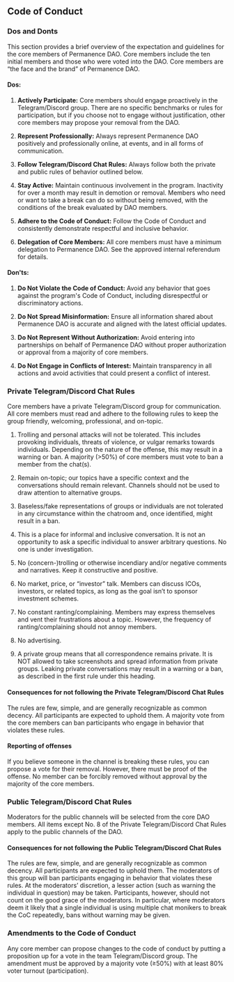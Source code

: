 ## Code of Conduct

### Dos and Donts

This section provides a brief overview of the expectation and guidelines for the core members of Permanence DAO. Core members include the ten initial members and those who were voted into the DAO. Core members are “the face and the brand” of Permanence DAO.

#### Dos:

1. **Actively Participate:** Core members should engage proactively in the Telegram/Discord group. There are no specific benchmarks or rules for participation, but if you choose not to engage without justification, other core members may propose your removal from the DAO.

2. **Represent Professionally:** Always represent Permanence DAO positively and professionally online, at events, and in all forms of communication.

3. **Follow Telegram/Discord Chat Rules:** Always follow both the private and public rules of behavior outlined below.

4. **Stay Active:** Maintain continuous involvement in the program. Inactivity for over a month may result in demotion or removal. Members who need or want to take a break can do so without being removed, with the conditions of the break evaluated by DAO members.

5. **Adhere to the Code of Conduct:** Follow the Code of Conduct and consistently demonstrate respectful and inclusive behavior.

6. **Delegation of Core Members:** All core members must have a minimum delegation to Permanence DAO. See the approved internal referendum for details.

#### Don'ts:

1. **Do Not Violate the Code of Conduct:** Avoid any behavior that goes against the program's Code of Conduct, including disrespectful or discriminatory actions.

2. **Do Not Spread Misinformation:** Ensure all information shared about Permanence DAO is accurate and aligned with the latest official updates.

3. **Do Not Represent Without Authorization:** Avoid entering into partnerships on behalf of Permanence DAO without proper authorization or approval from a majority of core members.

4. **Do Not Engage in Conflicts of Interest:** Maintain transparency in all actions and avoid activities that could present a conflict of interest.

### Private Telegram/Discord Chat Rules

Core members have a private Telegram/Discord group for communication. All core members must read and adhere to the following rules to keep the group friendly, welcoming, professional, and on-topic.

1. Trolling and personal attacks will not be tolerated. This includes provoking individuals, threats of violence, or vulgar remarks towards individuals. Depending on the nature of the offense, this may result in a warning or ban. A majority (>50%) of core members must vote  to ban a member from the chat(s).

2. Remain on-topic; our topics have a specific context and the conversations should remain relevant. Channels should not be used to draw attention to alternative groups.

3. Baseless/fake representations of groups or individuals are not tolerated in any circumstance within the chatroom and, once identified, might result in a ban. 

4. This is a place for informal and inclusive conversation. It is not an opportunity to ask a specific individual to answer arbitrary questions. No one is under investigation.

5. No (concern-)trolling or otherwise incendiary and/or negative comments and narratives. Keep it constructive and positive.

6. No market, price, or “investor” talk. Members can discuss ICOs, investors, or related topics, as long as the goal isn’t to sponsor investment schemes.

7. No constant ranting/complaining. Members may express themselves and vent their frustrations about a topic. However, the frequency of ranting/complaining should not annoy members. 

8. No advertising. 

9. A private group means that all correspondence remains private. It is NOT allowed to take screenshots and spread information from private groups. Leaking private conversations may result in a warning or a ban, as described in the first rule under this heading.

#### Consequences for not following the Private Telegram/Discord Chat Rules

The rules are few, simple, and are generally recognizable as common decency. All participants are expected to uphold them. A majority vote from the core members can ban participants who engage in behavior that violates these rules.

#### Reporting of offenses

If you believe someone in the channel is breaking these rules, you can propose a vote for their removal. However, there must be proof of the offense. No member can be forcibly removed without approval by the majority of the core members.

### Public Telegram/Discord Chat Rules

Moderators for the public channels will be selected from the core DAO members. All items except No. 8 of the Private Telegram/Discord Chat Rules apply to the public channels of the DAO.

#### Consequences for not following the Public Telegram/Discord Chat Rules

The rules are few, simple, and are generally recognizable as common decency. All participants are expected to uphold them.
The moderators of this group will ban participants engaging in behavior that violates these rules. At the moderators’ discretion, a lesser action (such as warning the individual in question) may be taken. Participants, however, should not count on the good grace of the moderators. In particular, where moderators deem it likely that a single individual is using multiple chat monikers to break the CoC repeatedly, bans without warning may be given.

### Amendments to the Code of Conduct 

Any core member can propose changes to the code of conduct by putting a proposition up for a vote in the team Telegram/Discord group. The amendment must be approved by a majority vote (≥50%)  with at least 80% voter turnout (participation).